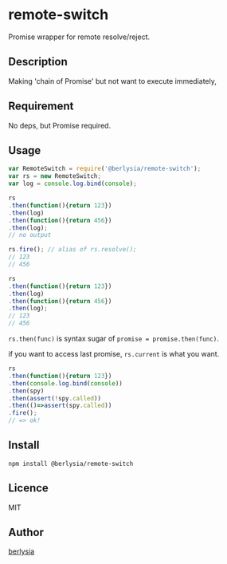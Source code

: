 remote-switch
=====

Promise wrapper for remote resolve/reject.

## Description
Making 'chain of Promise' but not want to execute immediately,  

## Requirement
No deps, but Promise required.

## Usage

```javascript
var RemoteSwitch = require('@berlysia/remote-switch');
var rs = new RemoteSwitch;
var log = console.log.bind(console);

rs
.then(function(){return 123})
.then(log)
.then(function(){return 456})
.then(log);
// no output

rs.fire(); // alias of rs.resolve();
// 123
// 456

rs
.then(function(){return 123})
.then(log)
.then(function(){return 456})
.then(log);
// 123
// 456
```

`rs.then(func)` is syntax sugar of `promise = promise.then(func)`.

if you want to access last promise, `rs.current` is what you want. 

```javascript
rs
.then(function(){return 123})
.then(console.log.bind(console))
.then(spy)
.then(assert(!spy.called))
.then(()=>assert(spy.called))
.fire();
// => ok!
```

## Install

```
npm install @berlysia/remote-switch
```

## Licence

MIT

## Author

[berlysia](https://github.com/berlysia)